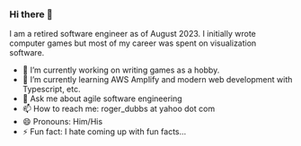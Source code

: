 ### Hi there 👋

I am a retired software engineer as of August 2023.  I initially wrote computer games but most of my career was spent on visualization software.

- 🔭 I’m currently working on writing games as a hobby.
- 🌱 I’m currently learning AWS Amplify and modern web development with Typescript, etc.
- 💬 Ask me about agile software engineering
- 📫 How to reach me: roger_dubbs at yahoo dot com
- 😄 Pronouns: Him/His
- ⚡ Fun fact: I hate coming up with fun facts...
